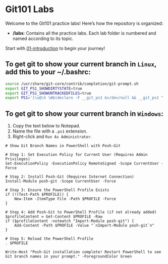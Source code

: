 # Git101 Labs

Welcome to the Git101 practice labs! Here’s how the repository is organized:

- **/labs**: Contains all the practice labs. Each lab folder is numbered and named according to its topic.

Start with [01-introduction](labs/01-introduction/README.md) to begin your journey!

## To get git to show your current branch in `Linux`, add this to your ~/.bashrc:
```bash
source /usr/share/git-core/contrib/completion/git-prompt.sh
export GIT_PS1_SHOWDIRTYSTATE=true
export GIT_PS1_SHOWUNTRACKEDFILES=true
export PS1='[\u@\h \W$(declare -F __git_ps1 &>/dev/null && __git_ps1 " (%s)")]\$ '
```

## To get git to show your current branch in `Windows`:
1. Copy the text below to Notepad.
2. Name the file with a `.ps1` extension.
3. Right-click and `Run As Administrator`.
```
# Show Git Branch Names in PowerShell with Posh-Git

# Step 1: Set Execution Policy for Current User (Requires Admin Privileges)
Set-ExecutionPolicy -ExecutionPolicy RemoteSigned -Scope CurrentUser -Force

# Step 2: Install Posh-Git (Requires Internet Connection)
Install-Module posh-git -Scope CurrentUser -Force

# Step 3: Ensure the PowerShell Profile Exists
if (!(Test-Path $PROFILE)) {
    New-Item -ItemType File -Path $PROFILE -Force
}

# Step 4: Add Posh-Git to PowerShell Profile (if not already added)
$profileContent = Get-Content $PROFILE -Raw
if ($profileContent -notmatch "Import-Module posh-git") {
    Add-Content -Path $PROFILE -Value "`nImport-Module posh-git`n"
}

# Step 5: Reload the PowerShell Profile
. $PROFILE

Write-Host "Posh-Git installation complete! Restart PowerShell to see Git branch names in your prompt." -ForegroundColor Green
```
